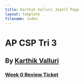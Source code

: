 ```yaml
---
title: Karthik Valluri Jeykll Page
layout: template
filename: index
--- 
```


# AP CSP Tri 3

## By [Karthik Valluri](https://github.com/kar722)


### [Week 0 Review Ticket](https://github.com/kar722/CSPTri3/issues/1)
